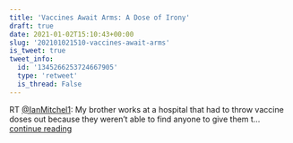 ```yaml
---
title: 'Vaccines Await Arms: A Dose of Irony'
draft: true
date: 2021-01-02T15:10:43+00:00
slug: '202101021510-vaccines-await-arms'
is_tweet: true
tweet_info:
  id: '1345266253724667905'
  type: 'retweet'
  is_thread: False
---
```




RT [@IanMitchel1](https://x.com/IanMitchel1): My brother works at a hospital that had to throw vaccine doses out because they weren’t able to find anyone to give them t… [continue reading](https://x.com/sytelus/status/1345266253724667905)

